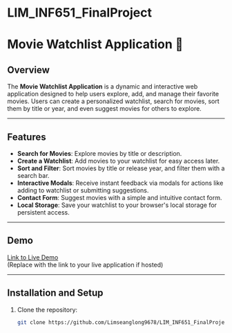 # LIM_INF651_FinalProject
# Movie Watchlist Application 🎥

## Overview
The **Movie Watchlist Application** is a dynamic and interactive web application designed to help users explore, add, and manage their favorite movies. Users can create a personalized watchlist, search for movies, sort them by title or year, and even suggest movies for others to explore.

---

## Features
- **Search for Movies**: Explore movies by title or description.
- **Create a Watchlist**: Add movies to your watchlist for easy access later.
- **Sort and Filter**: Sort movies by title or release year, and filter them with a search bar.
- **Interactive Modals**: Receive instant feedback via modals for actions like adding to watchlist or submitting suggestions.
- **Contact Form**: Suggest movies with a simple and intuitive contact form.
- **Local Storage**: Save your watchlist to your browser's local storage for persistent access.

---

## Demo
[Link to Live Demo](#)  
(Replace with the link to your live application if hosted)

---

## Installation and Setup
1. Clone the repository:
   ```bash
   git clone https://github.com/Limseanglong9678/LIM_INF651_FinalProject.git
